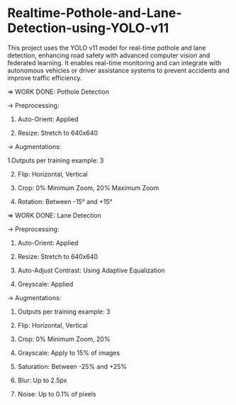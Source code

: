 # Realtime-Pothole-and-Lane-Detection-using-YOLO-v11
This project uses the YOLO v11 model for real-time pothole and lane detection, enhancing road safety with advanced computer vision and federated learning. It enables real-time monitoring and can integrate with autonomous vehicles or driver assistance systems to prevent accidents and improve traffic efficiency.


=> WORK DONE: Pothole Detection


-> Preprocessing:

1. Auto-Orient: Applied

2. Resize: Stretch to 640x640


-> Augmentations:

1.Outputs per training example: 3

2. Flip: Horizontal, Vertical

3. Crop: 0% Minimum Zoom, 20% Maximum Zoom

4. Rotation: Between -15° and +15°


=> WORK DONE: Lane Detection


-> Preprocessing:

1. Auto-Orient: Applied

2. Resize: Stretch to 640x640

3. Auto-Adjust Contrast: Using Adaptive Equalization

4. Greyscale: Applied


-> Augmentations:

1. Outputs per training example: 3

2. Flip: Horizontal, Vertical

3. Crop: 0% Minimum Zoom, 20%

4. Grayscale: Apply to 15% of images

5. Saturation: Between -25% and +25%

6. Blur: Up to 2.5px

7. Noise: Up to 0.1% of pixels

